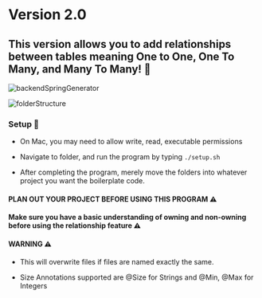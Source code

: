 # Version 2.0
## This version allows you to add relationships between tables meaning One to One, One To Many, and Many To Many! 🧪

![backendSpringGenerator](https://user-images.githubusercontent.com/42443696/112230268-07e66280-8c0b-11eb-92e5-7326e18044b6.PNG)

![folderStructure](https://user-images.githubusercontent.com/42443696/112230316-1d5b8c80-8c0b-11eb-8b7b-03acf6c5c04b.PNG)

### Setup 🔧

- On Mac, you may need to allow write, read, executable permissions

- Navigate to folder, and run the program by typing `./setup.sh`

- After completing the program, merely move the folders into whatever project you want the boilerplate code.

#### PLAN OUT YOUR PROJECT BEFORE USING THIS PROGRAM ⚠️
	
#### Make sure you have a basic understanding of owning and non-owning before using the relationship feature ⚠️
	
#### WARNING ⚠️

- This will overwrite files if files are named exactly the same.

- Size Annotations supported are @Size for Strings and @Min, @Max for Integers
